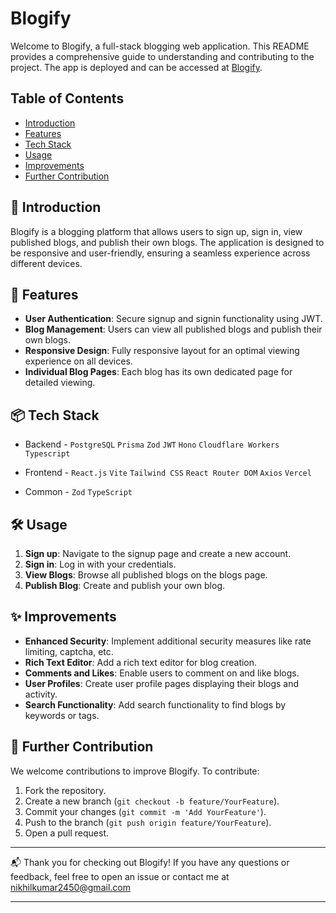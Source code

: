 # Blogify

Welcome to Blogify, a full-stack blogging web application. This README provides a comprehensive guide to understanding and contributing to the project. The app is deployed and can be accessed at [Blogify](https://blogify-plum-psi.vercel.app/).

## Table of Contents

- [Introduction](#introduction)
- [Features](#features)
- [Tech Stack](#tech-stack)
- [Usage](#usage)
- [Improvements](#improvements)
- [Further Contribution](#further-contribution)

## 🚀 Introduction

Blogify is a blogging platform that allows users to sign up, sign in, view published blogs, and publish their own blogs. The application is designed to be responsive and user-friendly, ensuring a seamless experience across different devices.

## 📝 Features

- **User Authentication**: Secure signup and signin functionality using JWT.
- **Blog Management**: Users can view all published blogs and publish their own blogs.
- **Responsive Design**: Fully responsive layout for an optimal viewing experience on all devices.
- **Individual Blog Pages**: Each blog has its own dedicated page for detailed viewing.

## 📦 Tech Stack

- Backend - `PostgreSQL` `Prisma` `Zod` `JWT` `Hono` `Cloudflare Workers` `Typescript`

- Frontend - `React.js` `Vite` `Tailwind CSS` `React Router DOM` `Axios` `Vercel`

- Common - `Zod` `TypeScript`

## 🛠️ Usage

1. **Sign up**: Navigate to the signup page and create a new account.
2. **Sign in**: Log in with your credentials.
3. **View Blogs**: Browse all published blogs on the blogs page.
4. **Publish Blog**: Create and publish your own blog.

## ✨ Improvements

- **Enhanced Security**: Implement additional security measures like rate limiting, captcha, etc.
- **Rich Text Editor**: Add a rich text editor for blog creation.
- **Comments and Likes**: Enable users to comment on and like blogs.
- **User Profiles**: Create user profile pages displaying their blogs and activity.
- **Search Functionality**: Add search functionality to find blogs by keywords or tags.

## 🌟 Further Contribution

We welcome contributions to improve Blogify. To contribute:

1. Fork the repository.
2. Create a new branch (`git checkout -b feature/YourFeature`).
3. Commit your changes (`git commit -m 'Add YourFeature'`).
4. Push to the branch (`git push origin feature/YourFeature`).
5. Open a pull request.

---

📬 Thank you for checking out Blogify! If you have any questions or feedback, feel free to open an issue or contact me at nikhilkumar2450@gmail.com

---